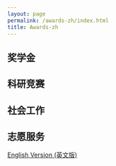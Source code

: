 ```yaml
---
layout: page
permalink: /awards-zh/index.html
title: Awards-zh
---
```


## 奖学金


## 科研竞赛


## 社会工作



## 志愿服务


  [English Version (英文版)](https://caihanlin.com/awards/)
